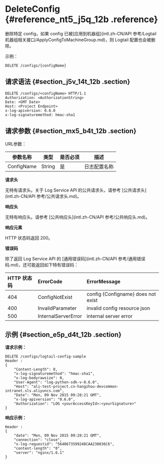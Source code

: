 # DeleteConfig {#reference_nt5_j5q_12b .reference}

删除特定 config，如果 config 已被[应用到机器组](intl.zh-CN/API 参考/Logtail机器组相关接口/ApplyConfigToMachineGroup.md)，则 Logtail 配置也会被删除。

示例：

```
DELETE /configs/{configName}
```

## 请求语法 {#section_j5v_14t_12b .section}

```
DELETE /configs/<configName> HTTP/1.1
Authorization: <AuthorizationString> 
Date: <GMT Date>
Host: <Project Endpoint>
x-log-apiversion: 0.6.0
x-log-signaturemethod: hmac-sha1
```

## 请求参数 {#section_mx5_b4t_12b .section}

URL参数：

|参数名称|类型|是否必须|描述|
|----|--|----|--|
|ConfigName|String|是|日志配置名称|

**请求头**

无特有请求头。关于 Log Service API 的公共请求头，请参考 [公共请求头](intl.zh-CN/API 参考/公共请求头.md)。

**响应头**

无特有响应头。请参考 [公共响应头](intl.zh-CN/API 参考/公共响应头.md)。

**响应元素**

HTTP 状态码返回 200。

**错误码**

除了返回 Log Service API 的 [通用错误码](intl.zh-CN/API 参考/通用错误码.md)，还可能返回如下特有错误码：

|HTTP 状态码|ErrorCode|ErrorMessage|
|:-------|:--------|:-----------|
|404|ConfigNotExist|config \{Configname\} does not exist|
|400|InvalidParameter|invalid config resource json|
|500|InternalServerError|internal server error|

## 示例 {#section_e5p_d4t_12b .section}

**请求示例：**

```
DELETE /configs/logtail-config-sample
Header :
{
    "Content-Length": 0, 
    "x-log-signaturemethod": "hmac-sha1", 
    "x-log-bodyrawsize": 0, 
    "User-Agent": "log-python-sdk-v-0.6.0", 
    "Host": "ali-test-project.cn-hangzhou-devcommon-intranet.sls.aliyuncs.com", 
    "Date": "Mon, 09 Nov 2015 09:28:21 GMT", 
    "x-log-apiversion": "0.6.0", 
    "Authorization": "LOG <yourAccessKeyId>:<yourSignature>"
}
```

**响应示例：**

```
Header : 
{
    "date": "Mon, 09 Nov 2015 09:28:21 GMT", 
    "connection": "close", 
    "x-log-requestid": "5640673599248CAA230836C6", 
    "content-length": "0", 
    "server": "nginx/1.6.1"
}
```

